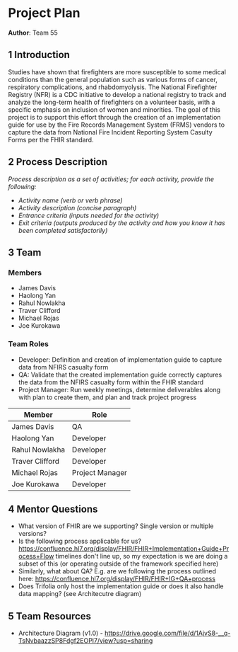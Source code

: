 # Project Plan


**Author**: Team 55

## 1 Introduction

Studies have shown that firefighters are more susceptible to some medical conditions than the general population such as various forms of cancer, respiratory complications, and rhabdomyolysis.  The National Firefighter Registry (NFR) is a CDC initiative to develop a national registry to track and analyze the long-term health of firefighters on a volunteer basis, with a specific emphasis on inclusion of women and minorities.  The goal of this project is to support this effort through the creation of an implementation guide for use by the Fire Records Management System (FRMS) vendors to capture the data from National Fire Incident Reporting System Casulty Forms per the FHIR standard.

## 2 Process Description

*Process description as a set of activities; for each activity, provide the following:*

- *Activity name (verb or verb phrase)*
- *Activity description (concise paragraph)*
- *Entrance criteria (inputs needed for the activity)*
- *Exit criteria (outputs produced by the activity and how you know it has been completed satisfactorily)*

## 3 Team

### Members

- James Davis
- Haolong Yan
- Rahul Nowlakha
- Traver Clifford
- Michael Rojas
- Joe Kurokawa

### Team Roles
- Developer: Definition and creation of implementation guide to capture data from NFIRS casualty form
- QA: Validate that the created implementation guide correctly captures the data from the NFIRS casualty form within the FHIR standard
- Project Manager: Run weekly meetings, determine deliverables along with plan to create them, and plan and track project progress

| Member | Role |
| ------ | ---- |
| James Davis | QA |
| Haolong Yan | Developer |
| Rahul Nowlakha | Developer |
| Traver Clifford | Developer |
| Michael Rojas | Project Manager |
| Joe Kurokawa | Developer |

## 4 Mentor Questions

- What version of FHIR are we supporting?  Single version or multiple versions?
- Is the following process applicable for us? https://confluence.hl7.org/display/FHIR/FHIR+Implementation+Guide+Process+Flow timelines don't line up, so my expectation is we are doing a subset of this (or operating outside of the framework specified here)
- Similarly, what about QA? E.g. are we following the process outlined here: https://confluence.hl7.org/display/FHIR/FHIR+IG+QA+process
- Does Trifolia only host the implementation guide or does it also handle data mapping? (see Architecutre diagram)

## 5 Team Resources
- Architecture Diagram (v1.0) - https://drive.google.com/file/d/1AjvS8-__q-TsNvbaazzSP8Fdgf2EOPl7/view?usp=sharing 
